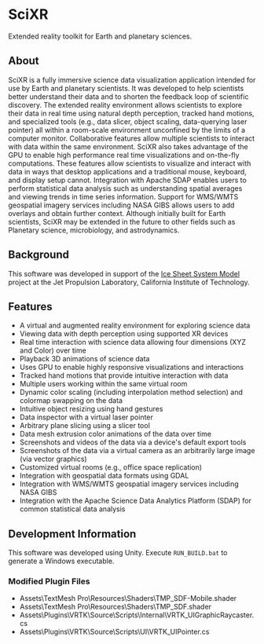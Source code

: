 # SciXR
Extended reality toolkit for Earth and planetary sciences.

## About
SciXR is a fully immersive science data visualization application intended for use by Earth and planetary scientists. It was developed to help scientists better understand their data and to shorten the feedback loop of scientific discovery. The extended reality environment allows scientists to explore their data in real time using natural depth perception, tracked hand motions, and specialized tools (e.g., data slicer, object scaling, data-querying laser pointer) all within a room-scale environment unconfined by the limits of a computer monitor. Collaborative features allow multiple scientists to interact with data within the same environment. SciXR also takes advantage of the GPU to enable high performance real time visualizations and on-the-fly computations. These features allow scientists to visualize and interact with data in ways that desktop applications and a traditional mouse, keyboard, and display setup cannot. Integration with Apache SDAP enables users to perform statistical data analysis such as understanding spatial averages and viewing trends in time series information. Support for WMS/WMTS geospatial imagery services including NASA GIBS allows users to add overlays and obtain further context. Although initially built for Earth scientists, SciXR may be extended in the future to other fields such as Planetary science, microbiology, and astrodynamics.

## Background
This software was developed in support of the [Ice Sheet System Model](https://issm.jpl.nasa.gov/) project at the Jet Propulsion Laboratory, California Institute of Technology.

## Features
* A virtual and augmented reality environment for exploring science data
* Viewing data with depth perception using supported XR devices
* Real time interaction with science data allowing four dimensions (XYZ and Color) over time
* Playback 3D animations of science data
* Uses GPU to enable highly responsive visualizations and interactions
* Tracked hand motions that provide intuitive interaction with data
* Multiple users working within the same virtual room
* Dynamic color scaling (including interpolation method selection) and colormap swapping on the data
* Intuitive object resizing using hand gestures
* Data inspector with a virtual laser pointer
* Arbitrary plane slicing using a slicer tool
* Data mesh extrusion color animations of the data over time
* Screenshots and videos of the data via a device's default export tools
* Screenshots of the data via a virtual camera as an arbitrarily large image (via vector graphics)
* Customized virtual rooms (e.g., office space replication)
* Integration with geospatial data formats using GDAL
* Integration with WMS/WMTS geospatial imagery services including NASA GIBS
* Integration with the Apache Science Data Analytics Platform (SDAP) for common statistical data analysis

## Development Information
This software was developed using Unity.
Execute `RUN_BUILD.bat` to generate a Windows executable.

### Modified Plugin Files
* Assets\TextMesh Pro\Resources\Shaders\TMP_SDF-Mobile.shader
* Assets\TextMesh Pro\Resources\Shaders\TMP_SDF.shader
* Assets\Plugins\VRTK\Source\Scripts\Internal\VRTK_UIGraphicRaycaster.cs
* Assets\Plugins\VRTK\Source\Scripts\UI\VRTK_UIPointer.cs
